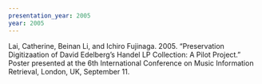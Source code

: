 ```yaml
---
presentation_year: 2005
year: 2005
---
```


Lai, Catherine, Beinan Li, and Ichiro Fujinaga. 2005. “Preservation Digitizaation of David Edelberg’s Handel LP Collection: A Pilot Project.” Poster presented at the 6th International Conference on Music Information Retrieval, London, UK, September 11.